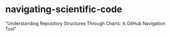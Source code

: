 # navigating-scientific-code
"Understanding Repository Structures Through Charts: A GitHub Navigation Tool"

